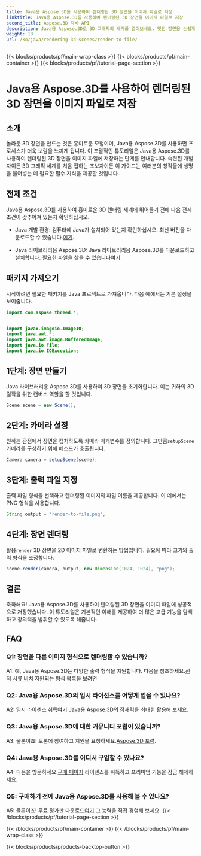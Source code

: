 ```yaml
---
title: Java용 Aspose.3D를 사용하여 렌더링된 3D 장면을 이미지 파일로 저장
linktitle: Java용 Aspose.3D를 사용하여 렌더링된 3D 장면을 이미지 파일로 저장
second_title: Aspose.3D 자바 API
description: Java용 Aspose.3D로 3D 그래픽의 세계를 열어보세요. 멋진 장면을 손쉽게 이미지로 저장하는 방법을 알아보세요.
weight: 13
url: /ko/java/rendering-3d-scenes/render-to-file/
---
```


{{< blocks/products/pf/main-wrap-class >}}
{{< blocks/products/pf/main-container >}}
{{< blocks/products/pf/tutorial-page-section >}}

# Java용 Aspose.3D를 사용하여 렌더링된 3D 장면을 이미지 파일로 저장

## 소개

놀라운 3D 장면을 만드는 것은 흥미로운 모험이며, Java용 Aspose.3D를 사용하면 프로세스가 더욱 보람을 느끼게 됩니다. 이 포괄적인 튜토리얼은 Java용 Aspose.3D를 사용하여 렌더링된 3D 장면을 이미지 파일에 저장하는 단계를 안내합니다. 숙련된 개발자이든 3D 그래픽 세계를 처음 접하는 초보자이든 이 가이드는 여러분의 창작물에 생명을 불어넣는 데 필요한 필수 지식을 제공할 것입니다.

## 전제 조건

Java용 Aspose.3D를 사용하여 흥미로운 3D 렌더링 세계에 뛰어들기 전에 다음 전제 조건이 갖추어져 있는지 확인하십시오.

- Java 개발 환경: 컴퓨터에 Java가 설치되어 있는지 확인하십시오. 최신 버전을 다운로드할 수 있습니다.[여기](https://www.java.com/download/).

-  Java 라이브러리용 Aspose.3D: Java 라이브러리용 Aspose.3D를 다운로드하고 설치합니다. 필요한 파일을 찾을 수 있습니다[여기](https://releases.aspose.com/3d/java/).

## 패키지 가져오기

시작하려면 필요한 패키지를 Java 프로젝트로 가져옵니다. 다음 예에서는 기본 설정을 보여줍니다.

```java
import com.aspose.threed.*;


import javax.imageio.ImageIO;
import java.awt.*;
import java.awt.image.BufferedImage;
import java.io.File;
import java.io.IOException;
```

## 1단계: 장면 만들기

Java 라이브러리용 Aspose.3D를 사용하여 3D 장면을 초기화합니다. 이는 귀하의 3D 걸작을 위한 캔버스 역할을 할 것입니다.

```java
Scene scene = new Scene();
```

## 2단계: 카메라 설정

 원하는 관점에서 장면을 캡처하도록 카메라 매개변수를 정의합니다. 그만큼`setupScene` 카메라를 구성하기 위해 메소드가 호출됩니다.

```java
Camera camera = setupScene(scene);
```

## 3단계: 출력 파일 지정

출력 파일 형식을 선택하고 렌더링된 이미지의 파일 이름을 제공합니다. 이 예에서는 PNG 형식을 사용합니다.

```java
String output = "render-to-file.png";
```

## 4단계: 장면 렌더링

 활용`render` 3D 장면을 2D 이미지 파일로 변환하는 방법입니다. 필요에 따라 크기와 출력 형식을 조정합니다.

```java
scene.render(camera, output, new Dimension(1024, 1024), "png");
```

## 결론

축하해요! Java용 Aspose.3D를 사용하여 렌더링된 3D 장면을 이미지 파일에 성공적으로 저장했습니다. 이 튜토리얼은 기본적인 이해를 제공하여 더 많은 고급 기능을 탐색하고 창의력을 발휘할 수 있도록 해줍니다.

## FAQ

### Q1: 장면을 다른 이미지 형식으로 렌더링할 수 있습니까?

 A1: 예, Java용 Aspose.3D는 다양한 출력 형식을 지원합니다. 다음을 참조하세요.[선적 서류 비치](https://reference.aspose.com/3d/java/) 지원되는 형식 목록을 보려면

### Q2: Java용 Aspose.3D의 임시 라이선스를 어떻게 얻을 수 있나요?

 A2: 임시 라이센스 취득[여기](https://purchase.aspose.com/temporary-license/) Java용 Aspose.3D의 잠재력을 최대한 활용해 보세요.

### Q3: Java용 Aspose.3D에 대한 커뮤니티 포럼이 있습니까?

 A3: 물론이죠! 토론에 참여하고 지원을 요청하세요.[Aspose.3D 포럼](https://forum.aspose.com/c/3d/18).

### Q4: Java용 Aspose.3D를 어디서 구입할 수 있나요?

 A4: 다음을 방문하세요.[구매 페이지](https://purchase.aspose.com/buy) 라이센스를 취득하고 프리미엄 기능을 잠금 해제하세요.

### Q5: 구매하기 전에 Java용 Aspose.3D를 사용해 볼 수 있나요?

 A5: 물론이죠! 무료 평가판 다운로드[여기](https://releases.aspose.com/) 그 능력을 직접 경험해 보세요.
{{< /blocks/products/pf/tutorial-page-section >}}

{{< /blocks/products/pf/main-container >}}
{{< /blocks/products/pf/main-wrap-class >}}

{{< blocks/products/products-backtop-button >}}
